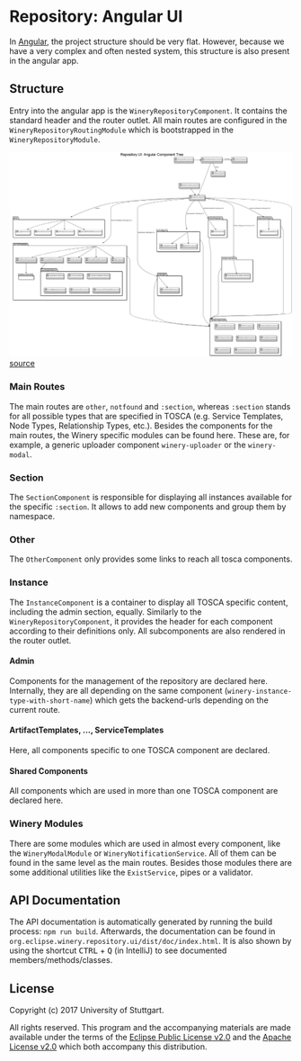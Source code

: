 # Repository: Angular UI

In [Angular](angular.io), the project structure should be very flat. However, because we have a very complex and often nested
system, this structure is also present in the angular app.

## Structure

Entry into the angular app is the `WineryRepositoryComponent`. It contains the standard header and the router outlet.
All main routes are configured in the `WineryRepositoryRoutingModule` which is bootstrapped in the `WineryRepositoryModule`.

![Angular Component Diagram](graphics/repositoryUiAngularComponentDiagram.png)
[source](repositoryUiAngularComponentDiagram.plantuml)

### Main Routes
The main routes are `other`, `notfound` and `:section`, whereas `:section` stands for all possible types that are specified
in TOSCA (e.g. Service Templates, Node Types, Relationship Types, etc.). Besides the components for the main routes, the
Winery specific modules can be found here. These are, for example, a generic uploader component `winery-uploader`
or the `winery-modal`.

### Section
The `SectionComponent` is responsible for displaying all instances available for the specific `:section`. It allows to add new
components and group them by namespace.

### Other
The `OtherComponent` only provides some links to reach all tosca components.

### Instance
The `InstanceComponent` is a container to display all TOSCA specific content, including the admin section, equally.
Similarly to the `WineryRepositoryComponent`, it provides the header for each component according to their definitions only.
All subcomponents are also rendered in the router outlet.

#### Admin
Components for the management of the repository are declared here. Internally, they are all depending on the same component
(`winery-instance-type-with-short-name`) which gets the backend-urls depending on the current route. 

#### ArtifactTemplates, ..., ServiceTemplates
Here, all components specific to one TOSCA component are declared.

#### Shared Components
All components which are used in more than one TOSCA component are declared here.

### Winery Modules
There are some modules which are used in almost every component, like the `WineryModalModule` or `WineryNotificationService`.
All of them can be found in the same level as the main routes. Besides those modules there are some additional utilities
like the `ExistService`, pipes or a validator.

## API Documentation
The API documentation is automatically generated by running the build process: `npm run build`. Afterwards, the documentation
can be found in `org.eclipse.winery.repository.ui/dist/doc/index.html`. It is also shown by using the shortcut <kbd>CTRL</kbd> + <kbd>Q</kbd>
(in IntelliJ) to see documented members/methods/classes.

## License

Copyright (c) 2017 University of Stuttgart.

All rights reserved. This program and the accompanying materials
are made available under the terms of the [Eclipse Public License v2.0]
and the [Apache License v2.0] which both accompany this distribution.

  [Apache License v2.0]: http://www.apache.org/licenses/LICENSE-2.0.html
  [Eclipse Public License v2.0]: http://www.eclipse.org/legal/epl-v20.html
